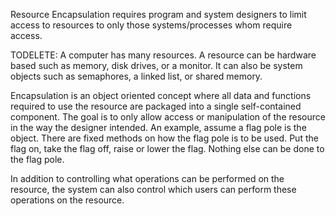 Resource Encapsulation requires program and system designers to limit access to resources to only those systems/processes whom require access. 

TODELETE:
A computer has many resources. A resource can be hardware based such as memory, disk drives, or a monitor. It can also be system objects such as semaphores, a linked list, or shared memory. 

Encapsulation is an object oriented concept where all data and functions required to use the resource are packaged into a single self-contained component. The goal is to only allow access or manipulation of the resource in the way the designer intended. An example, assume a flag pole is the object. There are fixed methods on how the flag pole is to be used. Put the flag on, take the flag off, raise or lower the flag. Nothing else can be done to the flag pole. 

In addition to controlling what operations can be performed on the resource, the system can also control which users can perform these operations on the resource. 
